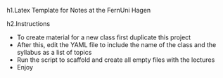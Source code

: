 h1.Latex Template for Notes at the FernUni Hagen

h2.Instructions
* To create material for a new class first duplicate this project
* After this, edit the YAML file to include the name of the class and the syllabus as a list of topics
* Run the script to scaffold and create all empty files with the lectures
* Enjoy
